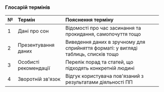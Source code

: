 ### Глосарій термінів

|№     |Термін   |Пояснення терміну |
|:-    |:-       |:-                |
|1|Дані про сон |Відомості про час засинання та прокидання, самопочуття тощо |
|2|Презентування даних |Виведення даних в зручному для сприйняття форматі: у вигляді таблиць, списків тощо |
|3|Особисті рекомендації |Перелік порад та статей, що підходять конкретній людині|
|4|Зворотній зв'язок |Відгук користувача пов'язаний з результатами діяльності ПП|
